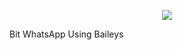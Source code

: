 <p align="center">
  <img src="https://i.pinimg.com/736x/20/7e/f5/207ef5cba2f8aba6eaf2c5ad12c2b0ad.jpg">
</p>
Bit WhatsApp Using Baileys
